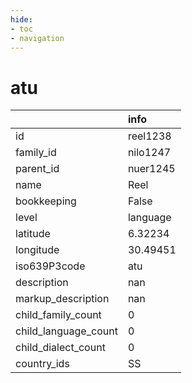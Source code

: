 ```yaml
---
hide:
- toc
- navigation
---
```

# atu
|                      | info     |
|:---------------------|:---------|
| id                   | reel1238 |
| family_id            | nilo1247 |
| parent_id            | nuer1245 |
| name                 | Reel     |
| bookkeeping          | False    |
| level                | language |
| latitude             | 6.32234  |
| longitude            | 30.49451 |
| iso639P3code         | atu      |
| description          | nan      |
| markup_description   | nan      |
| child_family_count   | 0        |
| child_language_count | 0        |
| child_dialect_count  | 0        |
| country_ids          | SS       |